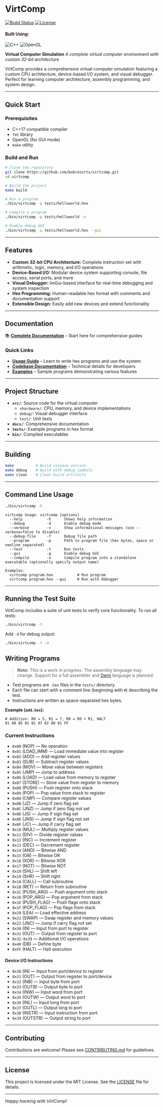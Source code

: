 # VirtComp

[![Build Status](https://github.com/bobrossrtx/virtcomp/actions/workflows/build.yml/badge.svg)](https://github.com/bobrossrtx/virtcomp/actions/workflows/build.yml)
[![License](https://img.shields.io/badge/license-MIT-blue.svg)](LICENSE)

#### **Built Using:**
![C++](https://img.shields.io/badge/c++-%2300599C.svg?style=for-the-badge&logo=c%2B%2B&logoColor=white)
![OpenGL](https://img.shields.io/badge/OpenGL-%23FFFFFF.svg?style=for-the-badge&logo=opengl)

**Virtual Computer Simulation**
*A complete virtual computer environment with custom 32-bit architecture*

VirtComp provides a comprehensive virtual computer simulation featuring a custom CPU architecture, device-based I/O system, and visual debugger. Perfect for learning computer architecture, assembly programming, and system design.

---

## Quick Start

### Prerequisites
- C++17 compatible compiler
- `fmt` library
- OpenGL (for GUI mode)
- `make` utility

### Build and Run
```sh
# Clone the repository
git clone https://github.com/bobrossrtx/virtcomp.git
cd virtcomp

# Build the project
make build

# Run a program
./bin/virtcomp -p tests/helloworld.hex

# Compile a program
./bin/virtcomp -p tests/helloworld -o

# Enable debug GUI
./bin/virtcomp -p tests/helloworld.hex --gui
```

---

## Features

- **Custom 32-bit CPU Architecture:** Complete instruction set with arithmetic, logic, memory, and I/O operations
- **Device-Based I/O:** Modular device system supporting console, file access, serial ports, and more
- **Visual Debugger:** ImGui-based interface for real-time debugging and system inspection
- **Hex Programming:** Human-readable hex format with comments and documentation support
- **Extensible Design:** Easily add new devices and extend functionality

---

## Documentation

📚 **[Complete Documentation](docs/README.md)** – Start here for comprehensive guides

### Quick Links
- **[Usage Guide](docs/usage/README.md)** – Learn to write hex programs and use the system
- **[Codebase Documentation](docs/codebase/README.md)** – Technical details for developers
- **[Examples](tests/)** – Sample programs demonstrating various features

---

## Project Structure

- **`src/`**: Source code for the virtual computer
  - `vhardware/`: CPU, memory, and device implementations
  - `debug/`: Visual debugger interface
  - `test/`: Unit tests
- **`docs/`**: Comprehensive documentation
- **`tests/`**: Example programs in hex format
- **`bin/`**: Compiled executables

---

## Building

```sh
make          # Build release version
make debug    # Build with debug symbols
make clean    # Clean build artifacts
```

---

## Command Line Usage

```sh
./bin/virtcomp -h
```

```
virtcomp Usage: virtcomp [options]
  --help           -h      Shows help information
  --debug          -d      Enable debug mode
  --verbose        -v      Show informational messages (use --verbose=false to disable)
  --debug-file     -f      Debug file path
  --program        -p      Path to program file (hex bytes, space or newline separated)
  --test           -t      Run tests
  --gui            -g      Enable debug GUI
  --compile        -o      Compile program into a standalone executable (optionally specify output name)

Examples:
  virtcomp program.hex           # Run program
  virtcomp program.hex --gui     # Run with debugger
```

---

## Running the Test Suite

VirtComp includes a suite of unit tests to verify core functionality. To run all tests:

```sh
./bin/virtcomp -t
```

Add `-d` for debug output:

```sh
./bin/virtcomp -t -d
```

## Writing Programs

> **Note:** This is a work in progress. The assembly language may change. Support for a full assembler and [Demi](https://demi-website.fly.dev/) language is planned.

- Test programs are `.hex` files in the `tests/` directory.
- Each file can start with a comment line (beginning with `#`) describing the test.
- Instructions are written as space-separated hex bytes.

**Example (`add.hex`):**
```
# Addition: R0 = 5, R1 = 7, R0 = R0 + R1, HALT
01 00 05 01 01 07 02 00 01 FF
```

### Current Instructions

- `0x00` (NOP) — No operation
- `0x01` (LOAD_IMM) — Load immediate value into register
- `0x02` (ADD) — Add register values
- `0x03` (SUB) — Subtract register values  
- `0x04` (MOV) — Move value between registers
- `0x05` (JMP) — Jump to address
- `0x06` (LOAD) — Load value from memory to register
- `0x07` (STORE) — Store value from register to memory
- `0x08` (PUSH) — Push register onto stack
- `0x09` (POP) — Pop value from stack to register
- `0x0A` (CMP) — Compare register values
- `0x0B` (JZ) — Jump if zero flag set
- `0x0C` (JNZ) — Jump if zero flag not set
- `0x0D` (JS) — Jump if sign flag set
- `0x0E` (JNS) — Jump if sign flag not set
- `0x0F` (JC) — Jump if carry flag set
- `0x10` (MUL) — Multiply register values
- `0x11` (DIV) — Divide register values
- `0x12` (INC) — Increment register
- `0x13` (DEC) — Decrement register
- `0x14` (AND) — Bitwise AND
- `0x15` (OR) — Bitwise OR
- `0x16` (XOR) — Bitwise XOR
- `0x17` (NOT) — Bitwise NOT
- `0x18` (SHL) — Shift left
- `0x19` (SHR) — Shift right
- `0x1A` (CALL) — Call subroutine
- `0x1B` (RET) — Return from subroutine
- `0x1C` (PUSH_ARG) — Push argument onto stack
- `0x1D` (POP_ARG) — Pop argument from stack
- `0x1E` (PUSH_FLAG) — Push flags onto stack
- `0x1F` (POP_FLAG) — Pop flags from stack
- `0x20` (LEA) — Load effective address
- `0x21` (SWAP) — Swap register and memory values
- `0x22` (JNC) — Jump if carry flag not set
- `0x30` (IN) — Input from port to register
- `0x31` (OUT) — Output from register to port
- `0x32-0x39` — Additional I/O operations
- `0x40` (DB) — Define byte
- `0xFF` (HALT) — Halt execution

#### Device I/O Instructions

- `0x30` (IN) — Input from port/device to register
- `0x31` (OUT) — Output from register to port/device
- `0x32` (INB) — Input byte from port
- `0x33` (OUTB) — Output byte to port
- `0x34` (INW) — Input word from port
- `0x35` (OUTW) — Output word to port
- `0x36` (INL) — Input long from port
- `0x37` (OUTL) — Output long to port
- `0x38` (INSTR) — Input instruction from port
- `0x39` (OUTSTR) — Output string to port

---

## Contributing

Contributions are welcome! Please see [CONTRIBUTING.md](CONTRIBUTING.md) for guidelines.

---

## License

This project is licensed under the MIT License. See the [LICENSE](LICENSE) file for details.

---

*Happy hacking with VirtComp!*
